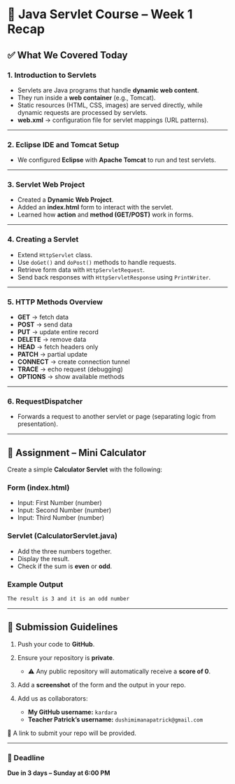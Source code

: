 # 📘 Java Servlet Course – Week 1 Recap  

## ✅ What We Covered Today  

### 1. Introduction to Servlets  

- Servlets are Java programs that handle **dynamic web content**.  
- They run inside a **web container** (e.g., Tomcat).  
- Static resources (HTML, CSS, images) are served directly, while dynamic requests are processed by servlets.  
- **web.xml** → configuration file for servlet mappings (URL patterns).  

---

### 2. Eclipse IDE and Tomcat Setup  

- We configured **Eclipse** with **Apache Tomcat** to run and test servlets.  

---

### 3. Servlet Web Project  

- Created a **Dynamic Web Project**.  
- Added an **index.html** form to interact with the servlet.  
- Learned how **action** and **method (GET/POST)** work in forms.  

---

### 4. Creating a Servlet  

- Extend `HttpServlet` class.  
- Use `doGet()` and `doPost()` methods to handle requests.  
- Retrieve form data with `HttpServletRequest`.  
- Send back responses with `HttpServletResponse` using `PrintWriter`.  

---

### 5. HTTP Methods Overview  

- **GET** → fetch data  
- **POST** → send data  
- **PUT** → update entire record  
- **DELETE** → remove data  
- **HEAD** → fetch headers only  
- **PATCH** → partial update  
- **CONNECT** → create connection tunnel  
- **TRACE** → echo request (debugging)  
- **OPTIONS** → show available methods  

---

### 6. RequestDispatcher  

- Forwards a request to another servlet or page (separating logic from presentation).  

---

## 📝 Assignment – Mini Calculator  

Create a simple **Calculator Servlet** with the following:  

### Form (index.html)  

- Input: First Number (number)  
- Input: Second Number (number)  
- Input: Third Number (number)  

### Servlet (CalculatorServlet.java)  

- Add the three numbers together.  
- Display the result.  
- Check if the sum is **even** or **odd**.  

### Example Output  

```txt
The result is 3 and it is an odd number
````

---

## 📌 Submission Guidelines

1. Push your code to **GitHub**.
2. Ensure your repository is **private**.

   - ⚠️ Any public repository will automatically receive a **score of 0**.
3. Add a **screenshot** of the form and the output in your repo.
4. Add us as collaborators:

   - **My GitHub username:** `kardara`
   - **Teacher Patrick’s username:** `dushimimanapatrick@gmail.com`

📎 A link to submit your repo will be provided.

---

### 📅 Deadline

**Due in 3 days – Sunday at 6:00 PM**
